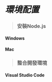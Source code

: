 # _**環境配置**_

> ### 安裝Node.js

#### Windows



#### Mac



> ### 整合開發環境

#### Visual Studio Code



